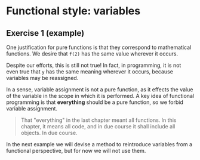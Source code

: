 # Functional style: variables

## Exercise 1 (example)

One justification for pure functions is that they correspond to mathematical functions. We desire that `f(2)` has the
same value wherever it occurs.

Despite our efforts, this is still not true! In fact, in programming, it is not even true that `y` has the same meaning
wherever it occurs, because variables may be reassigned.

In a sense, variable assignment is not a pure function, as it effects the value of the variable in the scope in which
it is performed. A key idea of functional programming is that **everything** should be a pure function, so we forbid
variable assignment.

> That "everything" in the last chapter meant all functions. In this chapter, it means all code, and in due course it
> shall include all objects. In due course.

In the next example we will devise a method to reintroduce variables from a functional perspective, but for now we will
not use them.
